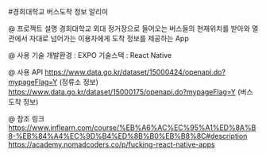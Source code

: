 #경희대학교 버스도착 정보 알리미

@ 프로젝트 설명
경희대학교 외대 정거장으로 들어오는 버스들의 현재위치를 받아와 멀관에서 자대로 넘어가는 이용자에게 도착 정보를 제공하는 App

@ 사용 기술
개발환경 : EXPO
기술스택 : React Native

@ 사용 API
https://www.data.go.kr/dataset/15000424/openapi.do?mypageFlag=Y (정류소 정보)
https://www.data.go.kr/dataset/15000175/openapi.do?mypageFlag=Y (버스 도착 정보)

@ 참조 링크
https://www.inflearn.com/course/%EB%A6%AC%EC%95%A1%ED%8A%B8-%EB%84%A4%EC%9D%B4%ED%8B%B0%EB%B8%8C#description
https://academy.nomadcoders.co/p/fucking-react-native-apps

